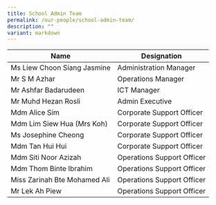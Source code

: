 ```yaml
---
title: School Admin Team
permalink: /our-people/school-admin-team/
description: ""
variant: markdown
---
```

| Name | Designation | 
| -------- | -------- | 
| Ms Liew Choon Siang Jasmine     | Administration Manager     |
| Mr S M Azhar    | Operations Manager     |
| Mr Ashfar Badarudeen     | ICT Manager     | 
| Mr Muhd Hezan Rosli     | Admin Executive     | 
| Mdm Alice Sim     | Corporate Support Officer     | 
| Mdm Lim Siew Hua (Mrs Koh)    | Corporate Support Officer     |
| Ms Josephine Cheong     | Corporate Support Officer     |
| Mdm Tan Hui Hui     | Corporate Support Officer     | 
| Mdm Siti Noor Azizah     | Operations Support Officer     |
| Mdm Thom Binte Ibrahim     | Operations Support Officer    | 
| Miss Zarinah Bte Mohamed Ali     | Operations Support Officer     | 
| Mr Lek Ah Piew     | Operations Support Officer     |